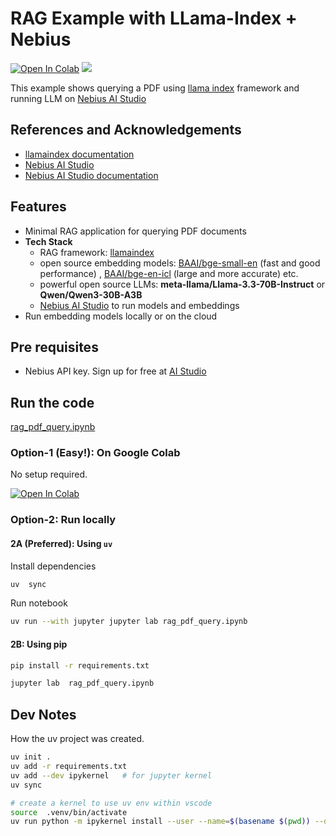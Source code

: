 # RAG Example with LLama-Index + Nebius

[![Open In Colab](https://colab.research.google.com/assets/colab-badge.svg)](https://colab.research.google.com/github/nebius/ai-studio-cookbook/blob/main/rag/rag-pdf-llama-index/rag_pdf_query.ipynb)
[![](https://img.shields.io/badge/Powered%20by-Nebius%20AI-orange?style=flat&labelColor=orange&color=green)](https://nebius.com/ai-studio)

This example shows querying a PDF using  [llama index](https://docs.llamaindex.ai/en/stable/) framework and running LLM on [Nebius AI Studio](https://studio.nebius.com/)


## References and Acknowledgements

- [llamaindex documentation](https://docs.llamaindex.ai/en/stable/)
- [Nebius AI Studio](https://studio.nebius.com/)
- [Nebius AI Studio documentation](https://docs.nebius.com/studio/inference/quickstart)


## Features

- Minimal RAG application for querying PDF documents
- **Tech Stack**
  - RAG framework: [llamaindex](https://docs.llamaindex.ai/)
  - open source embedding models: [BAAI/bge-small-en](https://huggingface.co/BAAI/bge-small-en) (fast and good performance) ,  [BAAI/bge-en-icl](https://huggingface.co/BAAI/bge-en-icl) (large and more accurate) etc.
  - powerful open source LLMs: **meta-llama/Llama-3.3-70B-Instruct**  or **Qwen/Qwen3-30B-A3B**
  - [Nebius AI Studio](https://studio.nebius.com) to run models and embeddings
- Run embedding models locally or on the cloud


## Pre requisites

- Nebius API key.  Sign up for free at [AI Studio](https://studio.nebius.com/)

## Run the code

[rag_pdf_query.ipynb](rag_pdf_query.ipynb)

### Option-1 (Easy!):  On Google Colab

No setup required.

[![Open In Colab](https://colab.research.google.com/assets/colab-badge.svg)](https://colab.research.google.com/github/nebius/ai-studio-cookbook/blob/main/rag/rag-pdf-llama-index/rag_pdf_query.ipynb)

### Option-2: Run locally

#### 2A (Preferred): Using `uv`

Install dependencies

```bash
uv  sync
```

Run notebook

```bash
uv run --with jupyter jupyter lab rag_pdf_query.ipynb
```

#### 2B: Using pip

```bash
pip install -r requirements.txt
```

```bash
jupyter lab  rag_pdf_query.ipynb
```

## Dev Notes

How the uv project was created.

```bash
uv init .
uv add -r requirements.txt
uv add --dev ipykernel   # for jupyter kernel
uv sync

# create a kernel to use uv env within vscode
source  .venv/bin/activate
uv run python -m ipykernel install --user --name=$(basename $(pwd)) --display-name "$(basename $(pwd))"
```

